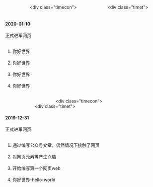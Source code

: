                     <div class="timecon">
                        <div class="timet">
                            <h4>2020-01-10</h4><span>正式进军网页</span>
                        </div>
                        <ol>
                            <li>你好世界</li>
                            <li>你好世界</li>
                            <li>你好世界</li>
                            <li>你好世界</li>
                        </ol>
                    </div>
                    <div class="timecon">
                        <div class="timet">
                            <h4>2019-12-31</h4><span>正式进军网页</span>
                        </div>
                        <ol>
                            <li>通过编写公众号文章，偶然情况下接触了网页</li>
                            <li>对网页元素等产生兴趣</li>
                            <li>开始编写第一个网页web</li>
                            <li>你好世界-hello-world</li>
                        </ol>
                    </div>